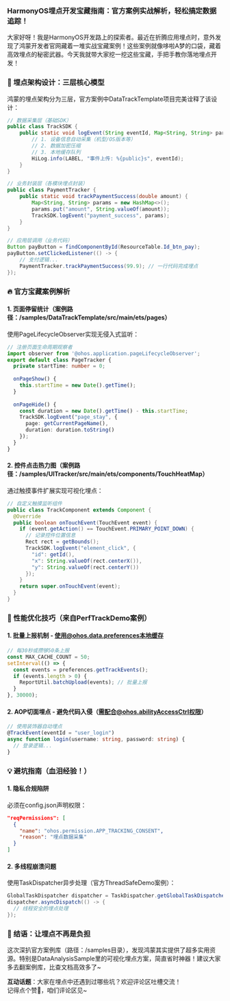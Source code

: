 ### HarmonyOS埋点开发宝藏指南：官方案例实战解析，轻松搞定数据追踪！  

大家好呀！我是HarmonyOS开发路上的探索者。最近在折腾应用埋点时，意外发现了鸿蒙开发者官网藏着一堆实战宝藏案例！这些案例就像哆啦A梦的口袋，藏着高效埋点的秘密武器。今天我就带大家挖一挖这些宝藏，手把手教你落地埋点开发！  


### 🌟 埋点架构设计：三层核心模型  
鸿蒙的埋点架构分为三层，官方案例中DataTrackTemplate项目完美诠释了该设计：  

```java
// 数据采集层（基础SDK）  
public class TrackSDK {  
    public static void logEvent(String eventId, Map<String, String> params) {  
        // 1. 设备信息自动采集（机型/OS版本等）  
        // 2. 数据加密压缩  
        // 3. 本地缓存队列  
        HiLog.info(LABEL, "事件上传: %{public}s", eventId);  
    }  
}  

// 业务封装层（各模块埋点封装）  
public class PaymentTracker {  
    public static void trackPaymentSuccess(double amount) {  
        Map<String, String> params = new HashMap<>();  
        params.put("amount", String.valueOf(amount));  
        TrackSDK.logEvent("payment_success", params);  
    }  
}  

// 应用层调用（业务代码）  
Button payButton = findComponentById(ResourceTable.Id_btn_pay);  
payButton.setClickedListener(() -> {  
    // 支付逻辑...  
    PaymentTracker.trackPaymentSuccess(99.9); // 一行代码完成埋点  
});
```  


### 🔥 官方宝藏案例解析  
#### 1. 页面停留统计（案例路径：/samples/DataTrackTemplate/src/main/ets/pages）  
使用PageLifecycleObserver实现无侵入式监听：  

```typescript
// 注册页面生命周期观察者  
import observer from '@ohos.application.pageLifecycleObserver';  
export default class PageTracker {  
  private startTime: number = 0;  
  
  onPageShow() {  
    this.startTime = new Date().getTime();  
  }  
  
  onPageHide() {  
    const duration = new Date().getTime() - this.startTime;  
    TrackSDK.logEvent("page_stay", {  
      page: getCurrentPageName(),  
      duration: duration.toString()  
    });  
  }  
}
```  

#### 2. 控件点击热力图（案例路径：/samples/UITracker/src/main/ets/components/TouchHeatMap）  
通过触摸事件扩展实现可视化埋点：  

```java
// 自定义触摸监听组件  
public class TrackComponent extends Component {  
  @Override  
  public boolean onTouchEvent(TouchEvent event) {  
    if (event.getAction() == TouchEvent.PRIMARY_POINT_DOWN) {  
      // 记录控件位置信息  
      Rect rect = getBounds();  
      TrackSDK.logEvent("element_click", {  
        "id": getId(),  
        "x": String.valueOf(rect.centerX()),  
        "y": String.valueOf(rect.centerY())  
      });  
    }  
    return super.onTouchEvent(event);  
  }  
}
```  


### 🚀 性能优化技巧（来自PerfTrackDemo案例）  
#### 1. 批量上报机制 - 使用@ohos.data.preferences本地缓存  
```typescript
// 每30秒或攒够50条上报  
const MAX_CACHE_COUNT = 50;  
setInterval(() => {  
  const events = preferences.getTrackEvents();  
  if (events.length > 0) {  
    ReportUtil.batchUpload(events); // 批量上报  
  }  
}, 30000);
```  

#### 2. AOP切面埋点 - 避免代码入侵（需配合@ohos.abilityAccessCtrl权限）  
```typescript
// 使用装饰器自动埋点  
@TrackEvent(eventId = "user_login")  
async function login(username: string, password: string) {  
  // 登录逻辑...  
}
```  


### 💡 避坑指南（血泪经验！）  
#### 1. 隐私合规陷阱  
必须在config.json声明权限：  
```json
"reqPermissions": [  
  {  
    "name": "ohos.permission.APP_TRACKING_CONSENT",  
    "reason": "埋点数据采集"  
  }  
]
```  

#### 2. 多线程崩溃问题  
使用TaskDispatcher异步处理（官方ThreadSafeDemo案例）：  
```java
GlobalTaskDispatcher dispatcher = TaskDispatcher.getGlobalTaskDispatcher();  
dispatcher.asyncDispatch(() -> {  
  // 线程安全的埋点处理  
});
```  


### 🌈 结语：让埋点不再是负担  
这次深扒官方案例库（路径：/samples目录），发现鸿蒙其实提供了超多实用资源。特别是DataAnalysisSample里的可视化埋点方案，简直省时神器！建议大家多去翻案例库，比查文档高效多了~  

**互动话题**：大家在埋点中还遇到过哪些坑？欢迎评论区吐槽交流！  
记得点个赞🌟，咱们评论区见~
